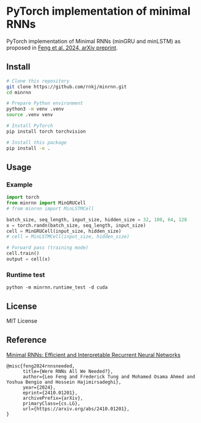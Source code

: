 # PyTorch implementation of minimal RNNs

PyTorch implementation of Minimal RNNs (minGRU and minLSTM) as proposed in [Feng et al. 2024, arXiv preprint](https://arxiv.org/abs/2410.01201).

## Install
```sh
# Clone this repository
git clone https://github.com/rnkj/minrnn.git
cd minrnn

# Prepare Python environment
python3 -m venv .venv
source .venv venv

# Install PyTorch
pip install torch torchvision

# Install this package
pip install -e .
```

## Usage
### Example
```python
import torch
from minrnn import MinGRUCell
# from minrnn import MinLSTMCell

batch_size, seq_length, input_size, hidden_size = 32, 100, 64, 128
x = torch.randn(batch_size, seq_length, input_size)
cell = MinGRUCell(input_size, hidden_size)
# cell = MinLSTMCell(input_size, hidden_size)

# Forward pass (training mode)
cell.train()
output = cell(x)
```

### Runtime test
```
python -m minrnn.runtime_test -d cuda
```

## License

MIT License

## Reference

[Minimal RNNs: Efficient and Interpretable Recurrent Neural Networks](https://arxiv.org/abs/2410.01201)

```
@misc{feng2024rnnsneeded,
      title={Were RNNs All We Needed?}, 
      author={Leo Feng and Frederick Tung and Mohamed Osama Ahmed and Yoshua Bengio and Hossein Hajimirsadeghi},
      year={2024},
      eprint={2410.01201},
      archivePrefix={arXiv},
      primaryClass={cs.LG},
      url={https://arxiv.org/abs/2410.01201}, 
}
```